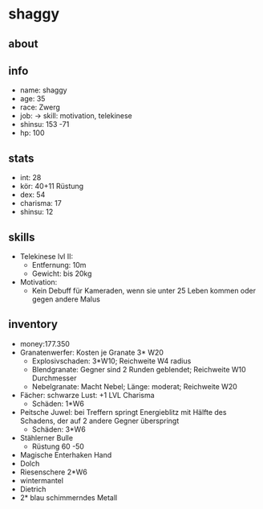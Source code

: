 # shaggy

## about

## info

* name: shaggy 
* age: 35
* race: Zwerg
* job: -> skill: motivation, telekinese
* shinsu: 153 -71
* hp: 100 

## stats

* int: 28
* kör: 40+11 Rüstung
* dex: 54
* charisma: 17
* shinsu: 12

## skills

* Telekinese lvl II:
  * Entfernung: 10m
  * Gewicht: bis 20kg
* Motivation:
  * Kein Debuff für Kameraden, wenn sie unter 25 Leben kommen oder gegen andere Malus

## inventory

* money:177.350
* Granatenwerfer: Kosten je Granate 3* W20
  * Explosivschaden: 3*W10; Reichweite W4 radius
  * Blendgranate: Gegner sind 2 Runden geblendet; Reichweite W10 Durchmesser 
  * Nebelgranate: Macht Nebel; Länge: moderat; Reichweite W20
* Fächer: schwarze Lust: +1 LVL Charisma 
  * Schäden: 1*W6
* Peitsche Juwel: bei Treffern springt Energieblitz mit Hälfte des Schadens, der auf 2 andere Gegner überspringt
  * Schäden: 3*W6
* Stählerner Bulle
  * Rüstung 60 -50
* Magische Enterhaken Hand 
* Dolch
* Riesenschere 2*W6
* wintermantel
* Dietrich
* 2* blau schimmerndes Metall   
